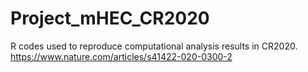 # Project_mHEC_CR2020
R codes used to reproduce computational analysis results in CR2020.  https://www.nature.com/articles/s41422-020-0300-2
